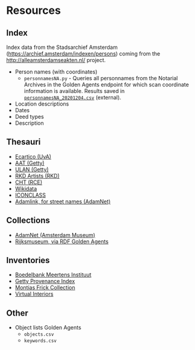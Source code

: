# Resources

## Index
Index data from the Stadsarchief Amsterdam (https://archief.amsterdam/indexen/persons) coming from the http://alleamsterdamseakten.nl/ project. 
* Person names (with coordinates)
  * `personnamesNA.py` - Queries all personnames from the Notarial Archives in the Golden Agents endpoint for which scan coordinate information is available. Results saved in [`personnamesNA_20201204.csv`](https://surfdrive.surf.nl/files/index.php/s/egNI4cKrZ1Kb0rA) (external). 
* Location descriptions
* Dates
* Deed types
* Description

## Thesauri
* [Ecartico (UvA)](http://www.vondel.humanities.uva.nl/ecartico/)
* [AAT (Getty)](https://www.getty.edu/research/tools/vocabularies/aat/)
* [ULAN (Getty)](https://www.getty.edu/research/tools/vocabularies/ulan/)
* [RKD Artists (RKD)](https://rkd.nl/nl/explore/artists)
* [CHT (RCE)](https://thesaurus.cultureelerfgoed.nl/)
* [Wikidata](http://wikidata.org/)
* [ICONCLASS](http://www.iconclass.org/)
* [Adamlink, for street names (AdamNet)](https://www.adamlink.nl/)

## Collections
* [AdamNet (Amsterdam Museum)](https://druid.datalegend.net/AdamNet/-/overview)
* [Rijksmuseum, via RDF Golden Agents](https://data.goldenagents.org/details/ufab7d657a250e3461361c982ce9b38f3816e0c4b__rijksmuseum_20210217)

## Inventories
* [Boedelbank Meertens Instituut](https://www.meertens.knaw.nl/boedelbank/)
* [Getty Provenance Index](https://www.getty.edu/research/tools/provenance/search.html)
* [Montias Frick Collection](https://research.frick.org/montias)
* [Virtual Interiors](https://virtualinteriorsproject.nl/)

## Other
* Object lists Golden Agents
  * `objects.csv`
  * `keywords.csv`




